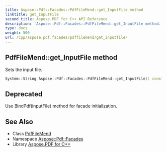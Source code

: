 ```yaml
---
title: Aspose::Pdf::Facades::PdfFileMend::get_InputFile method
linktitle: get_InputFile
second_title: Aspose.PDF for C++ API Reference
description: 'Aspose::Pdf::Facades::PdfFileMend::get_InputFile method. Sets the input file in C++.'
type: docs
weight: 500
url: /cpp/aspose.pdf.facades/pdffilemend/get_inputfile/
---
```

## PdfFileMend::get_InputFile method


Sets the input file.

```cpp
System::String Aspose::Pdf::Facades::PdfFileMend::get_InputFile() const
```


## Deprecated
Use BindPdf(inputFile) method for facade initialization. 

## See Also

* Class [PdfFileMend](../)
* Namespace [Aspose::Pdf::Facades](../../)
* Library [Aspose.PDF for C++](../../../)
